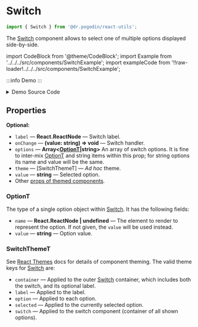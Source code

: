 # Switch
```ts
import { Switch } from '@dr.pogodin/react-utils';
```
The [Switch] component allows to select one of multiple options displayed
side-by-side.

import CodeBlock from '@theme/CodeBlock';
import Example from '../../../src/components/SwitchExample';
import exampleCode from '!!raw-loader!../../../src/components/SwitchExample';

:::info Demo
<Example />
:::

<details>
  <summary>Demo Source Code</summary>

  <CodeBlock className="language-tsx">{exampleCode}</CodeBlock>
</details>

## Properties
**Optional:**
- `label` &mdash; **React.ReactNode** &mdash; Switch label.
- `onChange` &mdash; **(value: string) => void** &mdash; Switch handler.
- `options` &mdash; **Array&lt;[OptionT]|string&gt;** An array of switch options.
  It is fine to inter-mix [OptionT] and string items within this prop; for string
  options its name and value will be the same.
- `theme` &mdash; [SwitchThemeT] &mdash; _Ad hoc_ theme.
- `value` &mdash; **string** &mdash; Selected option.
- Other [props of themed components].

### OptionT
The type of a single option object within [Switch]. It has the following fields:
- `name` &mdash; **React.ReactNode | undefined** &mdash; The element to render
  to represent the option. If not given, the `value` will be used instead.
- `value` &mdash; **string** &mdash; Option value.

### SwitchThemeT
See [React Themes] docs for details of component theming. The valid theme keys
for [Switch] are:
- `container` &mdash; Applied to the outer [Switch] container, which includes
  both the switch, and its optional label.
- `label` &mdash; Applied to the label.
- `option` &mdash; Applied to each option.
- `selected` &mdash; Applied to the currently selected option.
- `switch` &mdash; Applied to the switch component (container of all shown options).

[OptionT]: #optiont
[props of themed components]: https://dr.pogodin.studio/docs/react-themes/docs/api/components#themedcomponent
[React Themes]: https://dr.pogodin.studio/docs/react-themes
[Switch]: #
